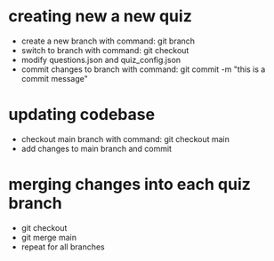 # creating new a new quiz
- create a new branch with command: git branch <name>
- switch to branch with command: git checkout <name>
- modify questions.json and quiz_config.json
- commit changes to branch with command: git commit -m "this is a commit message"

# updating codebase
- checkout main branch with command: git checkout main
- add changes to main branch and commit

# merging changes into each quiz branch
- git checkout <branch-name>
- git merge main
- repeat for all branches
